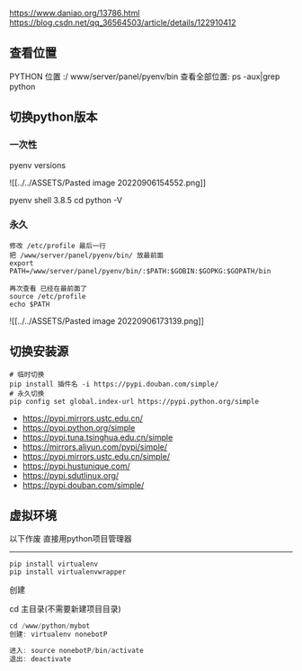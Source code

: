 https://www.daniao.org/13786.html
https://blog.csdn.net/qq_36564503/article/details/122910412

## 查看位置

PYTHON 位置 :/ www/server/panel/pyenv/bin
查看全部位置: ps -aux|grep python

## 切换python版本

### 一次性

pyenv versions

![[../../ASSETS/Pasted image 20220906154552.png]]

pyenv shell 3.8.5
cd
python -V

### 永久

```shell
修改 /etc/profile 最后一行
把 /www/server/panel/pyenv/bin/ 放最前面
export PATH=/www/server/panel/pyenv/bin/:$PATH:$GOBIN:$GOPKG:$GOPATH/bin

再次查看 已经在最前面了
source /etc/profile
echo $PATH
```

![[../../ASSETS/Pasted image 20220906173139.png]]

## 切换安装源

```shell
# 临时切换 
pip install 插件名 -i https://pypi.douban.com/simple/
# 永久切换
pip config set global.index-url https://pypi.python.org/simple
```


-  https://pypi.mirrors.ustc.edu.cn/
- https://pypi.python.org/simple
- https://pypi.tuna.tsinghua.edu.cn/simple
- https://mirrors.aliyun.com/pypi/simple/
- https://pypi.mirrors.ustc.edu.cn/simple/
- https://pypi.hustunique.com/
- https://pypi.sdutlinux.org/ 
- https://pypi.douban.com/simple/


## 虚拟环境

以下作废 直接用python项目管理器

---


```shell
pip install virtualenv
pip install virtualenvwrapper
```
创建

cd 主目录(不需要新建项目目录)

```c
cd /www/python/mybot
创建: virtualenv nonebotP

进入: source nonebotP/bin/activate
退出: deactivate
```




